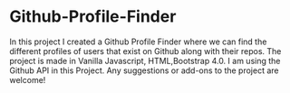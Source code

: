 # Github-Profile-Finder
In this project I created a Github Profile Finder where we can find the different profiles of users that exist on Github along with their repos. 
The project is made in Vanilla Javascript, HTML,Bootstrap 4.0. I am using the Github API in this Project. Any suggestions or add-ons to the project are welcome!
